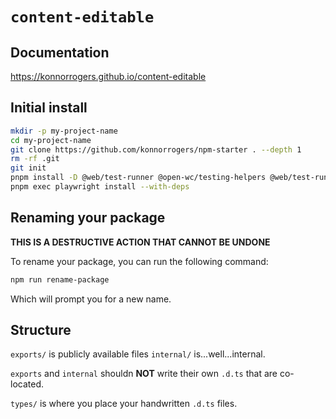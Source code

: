 # `content-editable`

## Documentation

<https://konnorrogers.github.io/content-editable>

## Initial install

```bash
mkdir -p my-project-name
cd my-project-name
git clone https://github.com/konnorrogers/npm-starter . --depth 1
rm -rf .git
git init
pnpm install -D @web/test-runner @open-wc/testing-helpers @web/test-runner-playwright typescript rimraf @esm-bundle/chai playwright
pnpm exec playwright install --with-deps
```

## Renaming your package

**THIS IS A DESTRUCTIVE ACTION THAT CANNOT BE UNDONE**

To rename your package, you can run the following command:

```bash
npm run rename-package
```

Which will prompt you for a new name.

## Structure

`exports/` is publicly available files
`internal/` is...well...internal.

`exports` and `internal` shouldn **NOT** write their own `.d.ts` that are co-located.

`types/` is where you place your handwritten `.d.ts` files.
